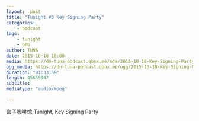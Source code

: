 ```yaml
---
layout:  post
title: "Tunight #3 Key Signing Party"
categories:
    - podcast
tags:
    - tunight
    - GPG
author: TUNA
date: 2015-10-18 18:00
media: https://dn-tuna-podcast.qbox.me/m4a/2015-10-18-Key-Signing-Party.m4a
ogg_media: https://dn-tuna-podcast.qbox.me/ogg/2015-10-18-Key-Signing-Party.ogg
duration: "01:33:59"
length: 45655947
subtitle: 
mediatype: "audio/mpeg"

---
```



盒子咖啡馆,Tunight, Key Signing Party

